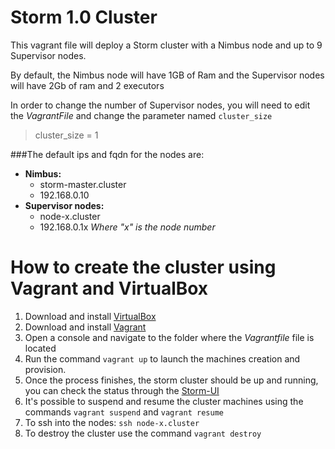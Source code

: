 # Storm 1.0 Cluster

This vagrant file will deploy a Storm cluster with a Nimbus node and up to 9 Supervisor nodes.

By default, the Nimbus node will have 1GB of Ram and the Supervisor nodes will have 2Gb of ram and 2 executors

In order to change the number of Supervisor nodes, you will need to edit the *VagrantFile* and change the parameter named `cluster_size`

>cluster_size = 1

###The default ips and fqdn for the nodes are:
  - **Nimbus:** 
    - storm-master.cluster
    - 192.168.0.10
  - **Supervisor nodes:**  
    - node-x.cluster       
    - 192.168.0.1x *Where "x" is the node number*
  
  
# How to create the cluster using Vagrant and VirtualBox

1. Download and install [VirtualBox](https://www.virtualbox.org/wiki/Downloads "VirtualBox Downloads")
2. Download and install [Vagrant](https://www.vagrantup.com/downloads.html "Vagrant Downloads")
3. Open a console and navigate to the folder where the *Vagrantfile* file is located
4. Run the command `vagrant up` to launch the machines creation and provision.
5. Once the process finishes, the storm cluster should be up and running, you can check the status through the [Storm-UI](http://192.168.0.10:8080/index.html "Storm UI") 
6. It's possible to suspend and resume the cluster machines using the commands `vagrant suspend` and `vagrant resume`
7. To ssh into the nodes: `ssh node-x.cluster`
8. To destroy the cluster use the command `vagrant destroy`

  
